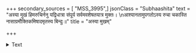 +++
secondary_sources = [ "MSS_3995",]
jsonClass = "Subhaashita"
text = "अस्या मुखं हिमरुचिर्ननु यद्विधात्रा संपूर्य सर्वमवशेषतयात्र मुक्तः।  \nआश्यानतामुपगतोऽस्य रुचा चकास्ति नासाग्रमौक्तिकमिषादमृतस्य बिन्दुः॥"
title = "अस्या मुखम्"

+++

<details><summary>Text</summary>

अस्या मुखं हिमरुचिर्ननु यद्विधात्रा संपूर्य सर्वमवशेषतयात्र मुक्तः।  
आश्यानतामुपगतोऽस्य रुचा चकास्ति नासाग्रमौक्तिकमिषादमृतस्य बिन्दुः॥
</details>

